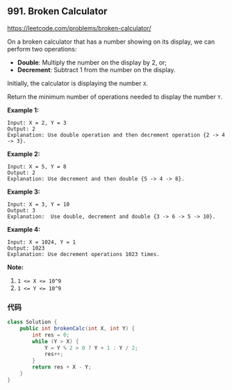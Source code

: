 ## 991. Broken Calculator

https://leetcode.com/problems/broken-calculator/

On a broken calculator that has a number showing on its display, we can perform two operations:

- **Double**: Multiply the number on the display by 2, or;
- **Decrement**: Subtract 1 from the number on the display.

Initially, the calculator is displaying the number `X`.

Return the minimum number of operations needed to display the number `Y`.

 

**Example 1:**

```
Input: X = 2, Y = 3
Output: 2
Explanation: Use double operation and then decrement operation {2 -> 4 -> 3}.
```

**Example 2:**

```
Input: X = 5, Y = 8
Output: 2
Explanation: Use decrement and then double {5 -> 4 -> 8}.
```

**Example 3:**

```
Input: X = 3, Y = 10
Output: 3
Explanation:  Use double, decrement and double {3 -> 6 -> 5 -> 10}.
```

**Example 4:**

```
Input: X = 1024, Y = 1
Output: 1023
Explanation: Use decrement operations 1023 times.
```

 

**Note:**

1. `1 <= X <= 10^9`
2. `1 <= Y <= 10^9`

### 代码

```java
class Solution {
    public int brokenCalc(int X, int Y) {
        int res = 0;
        while (Y > X) {
            Y = Y % 2 > 0 ? Y + 1 : Y / 2;
            res++;
        }
        return res + X - Y;
    }
}
```

